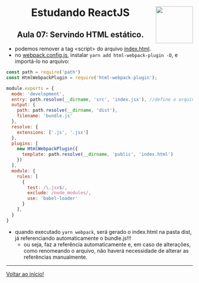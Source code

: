 <div align="center">
<a href="https://github.com/monicaquintal" target="_blank"><img align="right" height="100" src="https://cdn.jsdelivr.net/gh/devicons/devicon/icons/react/react-original.svg" /></a>
<h1>Estudando ReactJS</h1>
<h2>Aula 07: Servindo HTML estático.</h2>
</div>

- podemos remover a tag &lt;script&gt; do arquivo [index.html](../reactjs/01-github-explorer/public/index.html).
- no [webpack.config.js](../reactjs/01-github-explorer/webpack.config.js), instalar `yarn add html-webpack-plugin -D`, e importá-lo no arquivo:

~~~javascript
const path = require('path')
const HtmlWebpackPlugin = require('html-webpack-plugin');

module.exports = {
  mode: 'development',
  entry: path.resolve(__dirname, 'src', 'index.jsx'), //define o arquivo inicial da aplicação
  output: {
    path: path.resolve(__dirname, 'dist'),
    filename: 'bundle.js'
  },
  resolve: {
    extensions: ['.js', '.jsx']
  },
  plugins: [
    new HtmlWebpackPlugin({
      template: path.resolve(__dirname, 'public', 'index.html')
    })
  ],
  module: {
    rules: [
      {
        test: /\.jsx$/,
        exclude: /node_modules/,
        use: 'babel-loader'
      }
    ],
  }
}
~~~

- quando executado `yarn webpack`, será gerado o index.html na pasta dist, já referenciando automaticamente o bundle.js!!!
  - ou seja, faz a referência automaticamente e, em caso de alterações, como renomeando o arquivo, não haverá necessidade de alterar as referências manualmente.

---

[Voltar ao início!](https://github.com/monicaquintal/estudandoReact/)